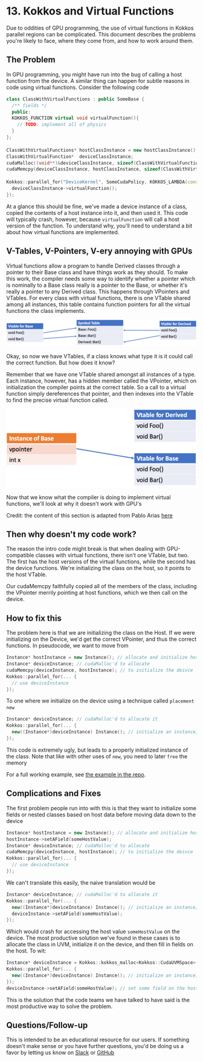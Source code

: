 # 13. Kokkos and Virtual Functions

Due to oddities of GPU programming, the use of virtual functions in Kokkos parallel regions can be complicated. This document describes the problems you're likely to face, where they come from, and how to work around them.

## The Problem

In GPU programming, you might have run into the bug of calling a host function from the device. A similar thing can happen for subtle reasons in code using virtual functions. Consider the following code

```c++
class ClassWithVirtualFunctions : public SomeBase {
  /** fields */
  public:
  KOKKOS_FUNCTION virtual void virtualFunction(){
    // TODO: implement all of physics
  } 
};

ClassWithVirtualFunctions* hostClassInstance = new hostClassInstance();
ClassWithVirtualFunction*  deviceClassInstance;
cudaMalloc((void**)&deviceClassInstance, sizeof(ClassWithVirtualFunction));
cudaMemcpy(deviceClassInstance, hostClassInstance, sizeof(ClassWithVirtualFunction), cudaMemcpyHostToDevice);

Kokkos::parallel_for("DeviceKernel", SomeCudaPolicy, KOKKOS_LAMBDA(const int i) {
  deviceClassInstance->virtualFunction();
});
```

At a glance this should be fine, we've made a device instance of a class, copied the contents of a host instance into it, and then used it. This code will typically crash, however, because `virtualFunction` will call a host version of the function. To understand why, you'll need to understand a bit about how virtual functions are implemented.

## V-Tables, V-Pointers, V-ery annoying with GPUs

Virtual functions allow a program to handle Derived classes through a pointer to their Base class and have things work as they should. To make this work, the compiler needs some way to identify whether a pointer which is nominally to a Base class really is a pointer to the Base, or whether it's really a pointer to any Derived class. This happens through VPointers and VTables. For every class with virtual functions, there is one VTable shared among all instances, this table contains function pointers for all the virtual functions the class implements. 

![VTable](../usecases/VirtualFunctions-VTables.png)

Okay, so now we have VTables, if a class knows what type it is it could call the correct function. But how does it know?

Remember that we have one VTable shared amongst all instances of a type. Each instance, however, has a hidden member called the VPointer, which on initialization the compiler points at the correct table. So a call to a virtual function simply dereferences that pointer, and then indexes into the VTable to find the precise virtual function called.

![VPointer](../usecases/VirtualFunctions-VPointers.png)

Now that we know what the compiler is doing to implement virtual functions, we'll look at why it doesn't work with GPU's

Credit: the content of this section is adapted from Pablo Arias [here](https://pabloariasal.github.io/2017/06/10/understanding-virtual-tables/)

## Then why doesn't my code work?

The reason the intro code might break is that when dealing with GPU-compatible classes with virtual functions, there isn't one VTable, but two. The first has the host versions of the virtual functions, while the second has the device functions. We're initializing the class on the host, so it points to the host VTable.

Our cudaMemcpy faithfully copied all of the members of the class, including the VPointer merrily pointing at host functions, which we then call on the device. 

## How to fix this

The problem here is that we are initializing the class on the Host. If we were initializing on the Device, we'd get the correct VPointer, and thus the correct functions. In pseudocode, we want to move from

```c++
Instance* hostInstance = new Instance(); // allocate and initialize host
Instance* deviceInstance; // cudaMalloc'd to allocate
cudaMemcpy(deviceInstance, hostInstance); // to initialize the deivce
Kokkos::parallel_for(... {
  // use deviceInstance
});
```

To one where we initialize on the device using a technique called `placement new`

```c++
Instance* deviceInstance; // cudaMalloc'd to allocate it
Kokkos::parallel_for(... {
  new((Instance*)deviceInstance) Instance(); // initialize an instance, and place the result in the pointer deviceInstance
});
```

This code is extremely ugly, but leads to a properly initialized instance of the class. Note that like with other uses of `new`, you need to later `free` the memory

For a full working example, see [the example in the repo](https://github.com/kokkos/kokkos/blob/master/example/virtual_functions/main.cpp).

## Complications and Fixes

The first problem people run into with this is that they want to initialize some fields or nested classes based on host data before moving data down to the device

```c++
Instance* hostInstance = new Instance(); // allocate and initialize host
hostInstance->setAField(someHostValue);
Instance* deviceInstance; // cudaMalloc'd to allocate
cudaMemcpy(deviceInstance, hostInstance); // to initialize the deivce
Kokkos::parallel_for(... {
  // use deviceInstance
});
```

We can't translate this easily, the naive translation would be

```c++
Instance* deviceInstance; // cudaMalloc'd to allocate it
Kokkos::parallel_for(... {
  new((Instance*)deviceInstance) Instance(); // initialize an instance, and place the result in the pointer deviceInstance
  deviceInstance->setAField(someHostValue);
});
```

Which would crash for accessing the host value `someHostValue` on the device. The most productive solution we've found in these cases is to allocate the class in UVM, initialize it on the device, and then fill in fields on the host. To wit:

```c++
Instance* deviceInstance = Kokkos::kokkos_malloc<Kokkos::CudaUVMSpace>(sizeof(Instance));
Kokkos::parallel_for(... {
  new((Instance*)deviceInstance) Instance(); // initialize an instance, and place the result in the pointer deviceInstance
});
deviceInstance->setAField(someHostValue); // set some field on the host
```

This is the solution that the code teams we have talked to have said is the most productive way to solve the problem.

## Questions/Follow-up

This is intended to be an educational resource for our users. If something doesn't make sense or you have further questions, you'd be doing us a favor by letting us know on [Slack](https://kokkosteam.slack.com) or [GitHub](https://github.com/kokkos/kokkos)
